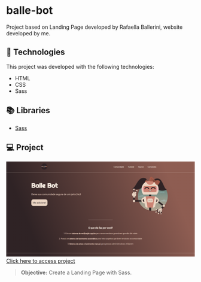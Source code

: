 # balle-bot
Project based on Landing Page developed by Rafaella Ballerini, website developed by me.

## 🚀 Technologies
This project was developed with the following technologies:
- HTML
- CSS
- Sass

## 📚 Libraries
- [Sass](https://sass-lang.com/documentation/)

## 💻 Project
![preview](./preview.png/)
[Click here to access project]()
> **Objective:** Create a Landing Page with Sass.
